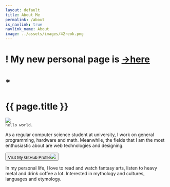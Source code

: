 ```yaml
---
layout: default
title: About Me
permalink: /about
is_navlink: true
navlink_name: About
image: ../assets/images/42reok.png
---
```


# ! My new personal page is <a href="https://caglayan.vercel.app/">->here<a/>

# *

# {{ page.title }}

<div class="flexbox">

<img src="{{ page.image }}" class="about_image">
<div>
<code>hello world.</code>
<p>
As a regular computer science student at university, I work on general programming, hardware and math. Meanwhile, the fields that I am the most enthusiastic about are web technologies and designing.
</p>

<a href="https://github.com/cademirci" target="_blank"><button class="default_button" type="button" name="button"><div class="flexbox">Visit My GitHub Profile<img src="../assets/images/gh4.png" class="button-image"></div></button></a>
<!--<button class="default_button" type="button" name="button">GET MY CV</button>-->
<p>
In my personal life, I love to read and watch fantasy arts, listen to heavy metal and drink coffee a lot. Interested in mythology and cultures, languages and etymology.
</p>
</div>

</div>
